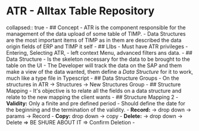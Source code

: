# ATR - Alltax Table Repository
collapsed:: true
	- ## Concept
		- ATR is the component responsible for the management of the data upload of some table of TIMP.
		- Data Structures are the most important items of TIMP as in them are described the data origin fields of ERP and TIMP it self
	- ## LIbs
		- Must have ATR privileges
		- Entering, Selecting ATR,
			- left context Menu, advanced filters ans data.
	- ## Data Structure
		- Is the skeleton necessary for the data to be brought to the table on the UI
		- The Developer will track the data on the SAP and them make a view of the data wanted, them define a *Data Structure* for it to work, much like a type file in Typescript
	- ## Data Structure Groups
		- On the structures in ATR -> Structures -> New Structures Group
	- ## Structure Mapping
		- It's objective is to relate all the fields on a data structure and relate to the new mapping the client wants
	- ## Structure Mapping 2
		- **Validity:** Only a finite and pre defined period
			- Should define the date for the beginning and the termination of the validity.
		- **Record:** -> drop down -> params -> Record
		- **Copy:** drop down -> copy
		- **Delete:** -> drop down -> Delete => BE SHURE ABOUT IT => Confirm Deletion
		-